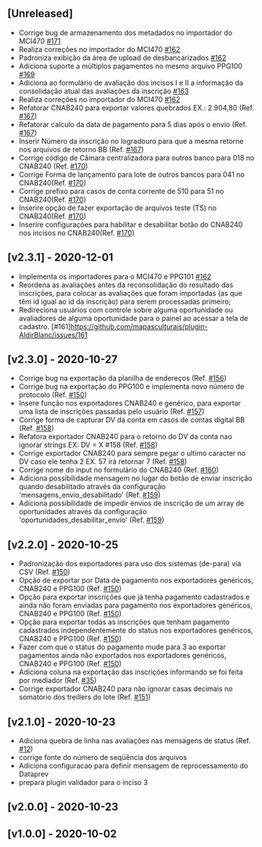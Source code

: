 ## [Unreleased]
- Corrige bug de armazenamento dos metadados no importador do MCI470 [#171](https://github.com/mapasculturais/plugin-AldirBlanc/issues/171)
- Realiza correções no importador do MCI470 [#162](https://github.com/mapasculturais/plugin-AldirBlanc/issues/162)
- Padroniza exibição da área de upload de desbancarizados [#162](https://github.com/mapasculturais/plugin-AldirBlanc/issues/162)
- Adiciona suporte a múltiplos pagamentos no mesmo arquivo PPG100 [#169](https://github.com/mapasculturais/plugin-AldirBlanc/issues/163)
- Adiciona ao formulário de avaliação dos incisos I e II a informação da consolidação atual das avaliações da inscrição [#163](https://github.com/mapasculturais/plugin-AldirBlanc/issues/163)
- Realiza correções no importador do MCI470 [#162](https://github.com/mapasculturais/plugin-AldirBlanc/issues/162)
- Refatorar CNAB240 para exportar valores quebrados EX.: 2.904,80 (Ref. [#167](https://github.com/mapasculturais/plugin-AldirBlanc/issues/167))
- Refatorar calculo da data de pagamento para 5 dias após o envio (Ref. [#167](https://github.com/mapasculturais/plugin-AldirBlanc/issues/167))
- Inserir Número da inscrição no logradouro para que a mesma retorne nos arquivos de retorno BB (Ref. [#167](https://github.com/mapasculturais/plugin-AldirBlanc/issues/167))
- Corrige código de Câmara centralizadora para outros banco para 018 no CNAB240 (Ref. [#170](https://github.com/mapasculturais/plugin-AldirBlanc/issues/170))
- Corrige Forma de lançamento para lote de outros bancos para 041 no CNAB240(Ref. [#170](https://github.com/mapasculturais/plugin-AldirBlanc/issues/170))
- Corrige prefixo para casos de conta corrente de 510 para 51 no CNAB240(Ref. [#170](https://github.com/mapasculturais/plugin-AldirBlanc/issues/170))
- Inserire opção de fazer exportação de arquivos teste (TS) no CNAB240(Ref. [#170](https://github.com/mapasculturais/plugin-AldirBlanc/issues/170))
- Inserire configurações para habilitar e desabilitar botão do CNAB240 nos incisos no CNAB240(Ref. [#170](https://github.com/mapasculturais/plugin-AldirBlanc/issues/170))

## [v2.3.1] - 2020-12-01
- Implementa os importadores para o MCI470 e PPG101 [#162](https://github.com/mapasculturais/plugin-AldirBlanc/issues/162)
- Reordena as avaliações antes da reconsolidação do resultado das inscrições, para colocar as avaliações que foram importadas (as que têm id igual ao id da inscrição) para serem processadas primeiro;
- Redireciona usuários com controle sobre alguma oportunidade ou avaliadores de alguma oportunidade para o painel ao acessar a tela de cadastro. [#161]https://github.com/mapasculturais/plugin-AldirBlanc/issues/161 

## [v2.3.0] - 2020-10-27

- Corrige bug na exportação da planilha de endereços (Ref. [#156](https://github.com/mapasculturais/plugin-AldirBlanc/issues/156))
- Corrige bug na exportação do PPG100 e implementa novo número de protocolo (Ref. [#150](https://github.com/mapasculturais/plugin-AldirBlanc/issues/150))
- Insere função nos exportadores CNAB240 e genérico, para exportar uma lista de inscrições passadas pelo usuário (Ref. [#157](https://github.com/mapasculturais/plugin-AldirBlanc/issues/157))
- Corrige forma de capturar DV da conta em casos de contas digital BB (Ref. [#158](https://github.com/mapasculturais/plugin-AldirBlanc/issues/158))
- Refatora exportador CNAB240 para o retorno do DV da conta nao ignorar strings EX: DV = X #158 (Ref. [#158](https://github.com/mapasculturais/plugin-AldirBlanc/issues/158))
- Corrige exportador CNAB240 para sempre pegar o ultimo caracter no DV caso ele tenha 2 EX. 57 irá retornar 7 (Ref. [#158](https://github.com/mapasculturais/plugin-AldirBlanc/issues/158))
- Corrige nome do input no formulário do CNAB240 (Ref. [#160](https://github.com/mapasculturais/plugin-AldirBlanc/issues/160))
- Adiciona possibilidade mensagem no lugar do botão de enviar inscrição quando desabilitado através da configuração 'mensagens_envio_desabilitado'  (Ref. [#159](https://github.com/mapasculturais/plugin-AldirBlanc/issues/159))
- Adiciona possibilidade de impedir envios de inscrição de um array de oportunidades através da configuração 'oportunidades_desabilitar_envio' (Ref. [#159](https://github.com/mapasculturais/plugin-AldirBlanc/issues/159))

## [v2.2.0] - 2020-10-25

- Padronização dos exportadores para uso dos sistemas (de-para) via CSV (Ref. [#150](https://github.com/mapasculturais/plugin-AldirBlanc/issues/150))
- Opção de exportar por Data de pagamento nos exportadores genéricos, CNAB240 e PPG100 (Ref. [#150](https://github.com/mapasculturais/plugin-AldirBlanc/issues/150))
- Opção para exportar inscrições que já tenha pagamento cadastrados e ainda não foram enviadas para pagamento nos exportadores genéricos, CNAB240 e PPG100 (Ref. [#150](https://github.com/mapasculturais/plugin-AldirBlanc/issues/150))
- Opção para exportar todas as inscrições que tenham pagamento cadastrados independentemente do status nos exportadores genéricos, CNAB240 e PPG100 (Ref. [#150](https://github.com/mapasculturais/plugin-AldirBlanc/issues/150))
- Fazer com que o status do pagamento mude para 3 ao exportar pagamentos ainda não exportados nos exportadores genéricos, CNAB240 e PPG100 (Ref. [#150](https://github.com/mapasculturais/plugin-AldirBlanc/issues/150))
- Adiciona coluna na exportação das inscrições informando se foi feita por mediador (Ref. [#35](https://git.hacklab.com.br/mapas/MapasBR/-/issues/35))
- Corrige exportador CNAB240 para não ignorar casas decimais no somatório dos treillers do lote (Ref. [#151](https://github.com/mapasculturais/plugin-AldirBlanc/issues/151))

## [v2.1.0] - 2020-10-23

- Adiciona quebra de linha nas avaliações nas mensagens de status (Ref. [#12](https://git.hacklab.com.br/mapas/mapas-es/-/issues/12))
- corrige fonte do número de seqüência dos arquivos
- Adiciona configuracao para definir mensagem de reprocessamento do Dataprev
- prepara plugin validador para o inciso 3

## [v2.0.0] - 2020-10-23

## [v1.0.0] - 2020-10-02
